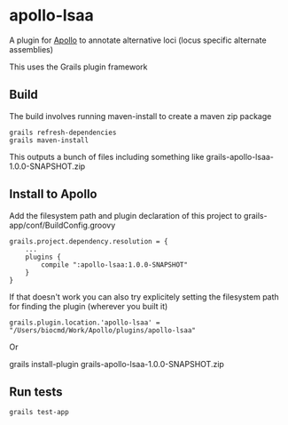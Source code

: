 # apollo-lsaa

A plugin for [Apollo](http://github.com/GMOD/Apollo) to annotate alternative loci (locus specific alternate assemblies)

This uses the Grails plugin framework


## Build

The build involves running maven-install to create a maven zip package

    grails refresh-dependencies
    grails maven-install

This outputs a bunch of files including something like grails-apollo-lsaa-1.0.0-SNAPSHOT.zip

## Install to Apollo

Add the filesystem path and plugin declaration of this project to grails-app/conf/BuildConfig.groovy


    grails.project.dependency.resolution = {
        ...
        plugins {
            compile ":apollo-lsaa:1.0.0-SNAPSHOT"
        }
    }



If that doesn't work you can also try explicitely setting the filesystem path for finding the plugin (wherever you built it)

    grails.plugin.location.'apollo-lsaa' = "/Users/biocmd/Work/Apollo/plugins/apollo-lsaa"

Or
   
   grails install-plugin grails-apollo-lsaa-1.0.0-SNAPSHOT.zip


## Run tests

    grails test-app

